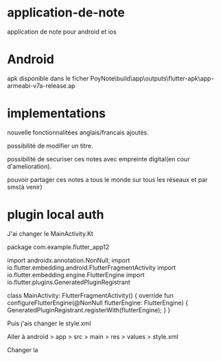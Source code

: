 # application-de-note
application de note pour android et ios
# Android
apk disponible dans le ficher PoyNote\build\app\outputs\flutter-apk\app-armeabi-v7a-release.ap

# implementations

nouvelle fonctionnalitées anglais/francais ajoutés.

possibilité de modifier un titre.

possibilité de securiser ces notes avec empreinte digital(en cour d'amelioration).

pouvoir partager ces notes a tous le monde sur tous les réseaux et par sms(à venir)

# plugin local auth

J'ai changer le MainActivity.Kt

package com.example.flutter_app12

import androidx.annotation.NonNull;
import io.flutter.embedding.android.FlutterFragmentActivity
import io.flutter.embedding.engine.FlutterEngine
import io.flutter.plugins.GeneratedPluginRegistrant

class MainActivity: FlutterFragmentActivity() {
    override fun configureFlutterEngine(@NonNull flutterEngine: FlutterEngine) {
        GeneratedPluginRegistrant.registerWith(flutterEngine);
    }
}


Puis j'ais changer le style.xml

Aller à android > app > src > main > res > values > style.xml

Changer la

<style name="LaunchTheme" parent="@android:style/Theme.Black.NoTitleBar">
à

<style name="LaunchTheme" parent="Theme.AppCompat.Light.NoActionBar">

ajouter <uses-permission android:name="android.permission.USE_FINGERPRINT"/> a androidMainifest.XML

Puis rebuilder
